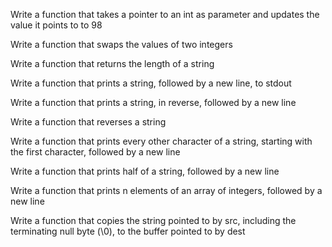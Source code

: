 Write a function that takes a pointer to an int as parameter and updates the value it points to to 98

Write a function that swaps the values of two integers

Write a function that returns the length of a string

Write a function that prints a string, followed by a new line, to stdout

Write a function that prints a string, in reverse, followed by a new line

Write a function that reverses a string

Write a function that prints every other character of a string, starting with the first character, followed by a new line

Write a function that prints half of a string, followed by a new line

Write a function that prints n elements of an array of integers, followed by a new line

Write a function that copies the string pointed to by src, including the terminating null byte (\0), to the buffer pointed to by dest

